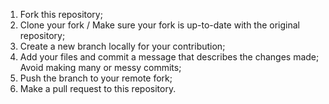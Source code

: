 1. Fork this repository;
2. Clone your fork / Make sure your fork is up-to-date with the original repository;
3. Create a new branch locally for your contribution; 
4. Add your files and commit a message that describes the changes made; Avoid making many or messy commits;
5. Push the branch to your remote fork;
6. Make a pull request to this repository.
